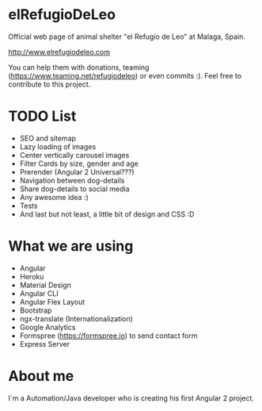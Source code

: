elRefugioDeLeo
===============
Official web page of animal shelter "el Refugio de Leo" at Malaga, Spain.

http://www.elrefugiodeleo.com

You can help them with donations, teaming (https://www.teaming.net/refugiodeleo) or even commits :). Feel free to contribute to this project.

TODO List
===============
- SEO and sitemap
- Lazy loading of images
- Center vertically carousel images
- Filter Cards by size, gender and age
- Prerender (Angular 2 Universal???)
- Navigation between dog-details
- Share dog-details to social media
- Any awesome idea :)
- Tests
- And last but not least, a little bit of design and CSS :D

What we are using
=================
- Angular
- Heroku
- Material Design
- Angular CLI
- Angular Flex Layout
- Bootstrap
- ngx-translate (Internationalization)
- Google Analytics
- Formspree (https://formspree.io) to send contact form
- Express Server

About me
===============
I´m a Automation/Java developer who is creating his first Angular 2 project.